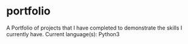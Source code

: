 # portfolio
A Portfolio of projects that I have completed to demonstrate the skills I currently have. Current language(s): Python3
